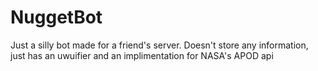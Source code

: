 # NuggetBot
Just a silly bot made for a friend's server. Doesn't store any information, just has an uwuifier and an implimentation for NASA's APOD api
